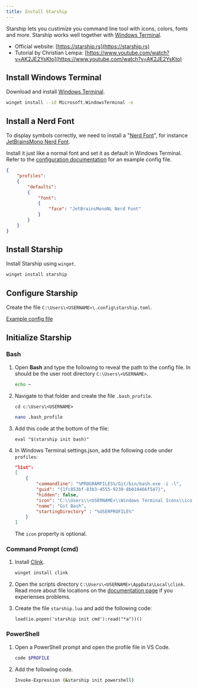 ```yaml
---
title: Install Starship
---
```


Starship lets you custimize you command line tool with icons, colors, fonts and more. Starship works well together with [Windows Terminal](/tech/windows/install-windows-terminal).

- Official website: [https://starship.rs](https://starship.rs)
- Tutorial by Christian Lempa: [https://www.youtube.com/watch?v=AK2JE2YsKto](https://www.youtube.com/watch?v=AK2JE2YsKto)

## Install Windows Terminal

Download and install [Windows Terminal](/tech/windows/install-windows-terminal).

```bash
winget install --id Microsoft.WindowsTerminal -e
```

## Install a Nerd Font

To display symbols correctly, we need to install a "[Nerd Font](https://www.nerdfonts.com/)", for instance [JetBrainsMono Nerd Font](https://github.com/ryanoasis/nerd-fonts/releases/download/v3.2.1/JetBrainsMono.zip). 

Install it just like a normal font and set it as default in Windows Terminal. Refer to the [configuration documentation](/tech/windows/install-windows-terminal#configuration) for an example config file.

```json
{
    "profiles": 
    {
        "defaults": 
        {
            "font": 
            {
                "face": "JetBrainsMonoNL Nerd Font"
            }
		}
	}
}
```

## Install Starship

Install Starship using `winget`.

```bash
winget install starship
```

## Configure Starship

Create the file `C:\Users\<USERNAME>\.config\starship.toml`.

[Example config file](https://github.com/jonasbirkelof/docs/files/starship/starship.toml)

## Initialize Starship

### Bash

<div class="steps" markdown>

1. Open **Bash** and type the following to reveal the path to the config file. In should be the user root directory `C:\Users\<USERNAME>`.

	```bash
	echo ~
	```

1. Navigate to that folder and create the file `.bash_profile`.

	```
	cd c:\Users\<USERNAME>
	```

	```bash
	nano .bash_profile
	```

1. Add this code at the bottom of the file:

	```
	eval "$(starship init bash)"
	```

1. In Windows Terminal settings.json, add the following code under `profiles`:

	```json
	"list":
	[
		{
			"commandline": "%PROGRAMFILES%/Git/bin/bash.exe -i -l",
			"guid": "{1fc853bf-83b3-4555-9230-8b010466f547}",
			"hidden": false,
			"icon": "C:\\Users\\<USERNAME>\\Windows Terminal Icons\\icons8-git-100-white.png",
			"name": "Git Bash",
			"startingDirectory" : "%USERPROFILE%"
		}
	]
	```

	The `icon` property is optional.

</div>

### Command Prompt (cmd)

<div class="steps" markdown>

1. Install [Clink](https://chrisant996.github.io/clink/clink.html).

	```bash
	winget install clink
	```

1. Open the scripts directory `C:\Users\<USERNAME>\AppData\Local\clink`. 
Read more about file locations on the [documentation page](https://chrisant996.github.io/clink/clink.html#location-of-lua-scripts) if you experienses problems.
1. Create the file `starship.lua` and add the following code:

	```
	load(io.popen('starship init cmd'):read("*a"))()
	```

</div>

### PowerShell

<div class="steps" markdown>

1. Open a PowerShell prompt and open the profile file in VS Code.

	```bash
	code $PROFILE
	```

1. Add the following code.

	```bash
	Invoke-Expression (&starship init powershell)
	```

</div>